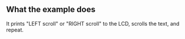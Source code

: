## What the example does

It prints "LEFT scroll" or "RIGHT scroll" to the LCD, scrolls the text, and repeat.

